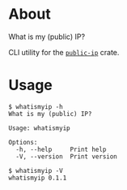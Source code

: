 # About

What is my (public) IP?

CLI utility for the [`public-ip`] crate.

[`public-ip`]: https://crates.io/crates/public-ip

# Usage

```text
$ whatismyip -h
What is my (public) IP?

Usage: whatismyip

Options:
  -h, --help     Print help
  -V, --version  Print version
```

```text
$ whatismyip -V
whatismyip 0.1.1
```

